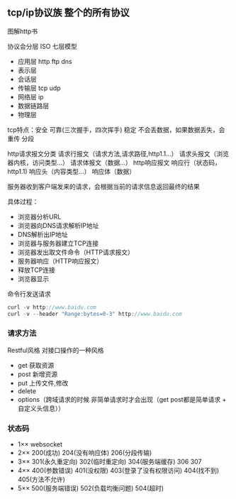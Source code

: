 ## tcp/ip协议族 整个的所有协议

图解http书

协议会分层 ISO 七层模型
- 应用层 http ftp dns
- 表示层
- 会话层
- 传输层 tcp  udp
- 网络层 ip
- 数据链路层
- 物理层

tcp特点：安全 可靠(三次握手，四次挥手) 稳定 不会丢数据，如果数据丢失，会重传 分段

http请求报文分类 请求行报文（请求方法,请求路径,http1.1...）  请求头报文（浏览器内核，访问类型...）  请求体报文（数据...）
http响应报文  响应行（状态码，http1.1)   响应头（内容类型...）   响应体（数据）

服务器收到客户端发来的请求，会根据当前的请求信息返回最终的结果

具体过程：
- 浏览器分析URL
- 浏览器向DNS请求解析IP地址
- DNS解析出IP地址
- 浏览器与服务器建立TCP连接
- 浏览器发出取文件命令（HTTP请求报文）
- 服务器响应（HTTP响应报文）
- 释放TCP连接
- 浏览器显示

命令行发送请求 
```javascript
curl -v http://www.baidu.com
curl -v --header "Range:bytes=0-3" http://www.baidu.com
```

### 请求方法
Restful风格 对接口操作的一种风格
- get 获取资源
- post 新增资源
- put 上传文件,修改
- delete
- options（跨域请求的时候 非简单请求时才会出现（get post都是简单请求 + 自定义头信息））

### 状态码
- 1×× websocket
- 2×× 200(成功) 204(没有响应体) 206(分段传输)
- 3×× 301(永久重定向) 302(临时重定向) 304(服务端缓存) 306 307
- 4×× 400(参数错误) 401(没权限) 403(登录了没有权限访问) 404(找不到) 405(方法不允许)
- 5×× 500(服务端错误) 502(负载均衡问题) 504(超时)